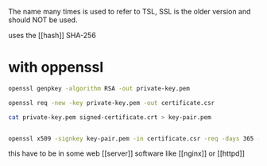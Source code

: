 The name many times is used to refer to TSL, SSL is the older version and should NOT be used. 

uses the [[hash]] SHA-256


# with oppenssl

```bash
openssl genpkey -algorithm RSA -out private-key.pem

openssl req -new -key private-key.pem -out certificate.csr

cat private-key.pem signed-certificate.crt > key-pair.pem


openssl x509 -signkey key-pair.pem -in certificate.csr -req -days 365 -out certificate.crt
```

this have to be in some web [[server]] software like [[nginx]] or [[httpd]] 
